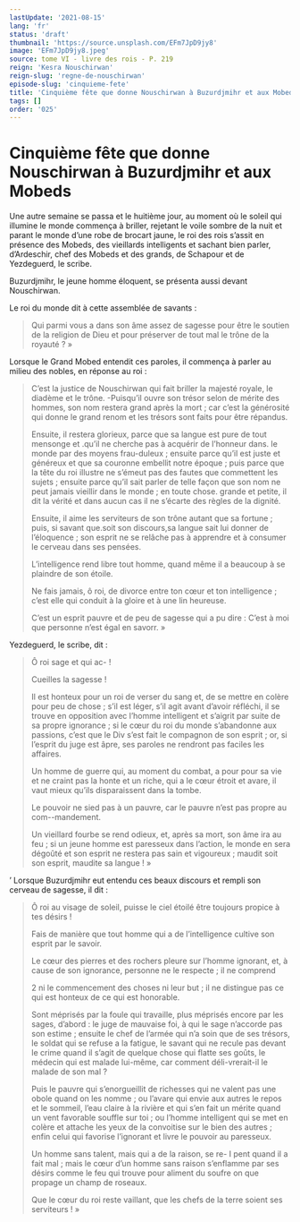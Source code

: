 ```yaml
---
lastUpdate: '2021-08-15'
lang: 'fr'
status: 'draft'
thumbnail: 'https://source.unsplash.com/EFm7JpD9jy8'
image: 'EFm7JpD9jy8.jpeg'
source: tome VI - livre des rois - P. 219
reign: 'Kesra Nouschirwan'
reign-slug: 'regne-de-nouschirwan'
episode-slug: 'cinquieme-fete'
title: 'Cinquième fête que donne Nouschirwan à Buzurdjmihr et aux Mobeds | Le Livre des Rois | Shâhnâmeh'
tags: []
order: '025'
---
```


<!-- LTeX: language=fr -->

# Cinquième fête que donne Nouschirwan à Buzurdjmihr et aux Mobeds

Une autre semaine se passa et le huitième jour, au moment où le soleil qui illumine le monde commença à briller, rejetant le voile sombre de la nuit et parant le monde d’une robe de brocart jaune, le roi des rois s’assit en présence des Mobeds, des vieillards intelligents et sachant bien parler, d’Ardeschir, chef des Mobeds et des grands, de Schapour et de Yezdeguerd, le scribe.

Buzurdjmihr, le jeune homme éloquent, se présenta aussi devant Nouschirwan.

Le roi du monde dit à cette assemblée de savants :

> Qui parmi vous a dans son âme assez de sagesse pour être le soutien de la religion de Dieu et pour préserver de tout mal le trône de la royauté ? »

Lorsque le Grand Mobed entendit ces paroles, il commença à parler au milieu des nobles, en réponse au roi :

> C’est la justice de Nouschirwan qui fait briller la majesté royale, le diadème et le trône. -Puisqu’il ouvre son trésor selon de mérite des hommes, son nom restera grand après la mort ; car c’est la générosité qui donne le grand renom et les trésors sont faits pour être répandus.
>
> Ensuite, il restera glorieux, parce que sa langue est pure de tout mensonge et .qu’il ne cherche pas à acquérir de l’honneur dans. le monde par des moyens frau-duleux ; ensuite parce qu’il est juste et généreux et que sa couronne embellit notre époque ; puis parce que la tête du roi illustre ne s’émeut pas des fautes que commettent les sujets ; ensuite parce qu’il sait parler de telle façon que son nom ne peut jamais vieillir dans le monde ; en toute chose. grande et petite, il dit la vérité et dans aucun cas il ne s’écarte des règles de la dignité.
>
> Ensuite, il aime les serviteurs de son trône autant que sa fortune ; puis, si savant que.soit son discours,sa langue sait lui donner de l’éloquence ; son esprit ne se relâche pas à apprendre et à consumer le cerveau dans ses pensées.
>
> L’intelligence rend libre tout homme, quand même il a beaucoup à se plaindre de son étoile.
>
> Ne fais jamais, ô roi, de divorce entre ton cœur et ton intelligence ; c’est elle qui conduit à la gloire et à une lin heureuse.
>
> C’est un esprit pauvre et de peu de sagesse qui a pu dire : C’est à moi que personne n’est égal en savorr. »

Yezdeguerd, le scribe, dit :

> Ô roi sage et qui ac- !
>
> Cueilles la sagesse !
>
> Il est honteux pour un roi de verser du sang et, de se mettre en colère pour peu de chose ; s’il est léger, s’il agit avant d’avoir réfléchi, il se trouve en opposition avec l’homme intelligent et s’aigrit par suite de sa propre ignorance ; si le cœur du roi du monde s’abandonne aux passions, c’est que le Div s’est fait le compagnon de son esprit ; or, si l’esprit du juge est âpre, ses paroles ne rendront pas faciles les affaires.
>
> Un homme de guerre qui, au moment du combat, a pour pour sa vie et ne craint pas la honte et un riche, qui a le cœur étroit et avare, il vaut mieux qu’ils disparaissent dans la tombe.
>
> Le pouvoir ne sied pas à un pauvre, car le pauvre n’est pas propre au com--mandement.
>
> Un vieillard fourbe se rend odieux, et, après sa mort, son âme ira au feu ; si un jeune homme est paresseux dans l’action, le monde en sera dégoûté et son esprit ne restera pas sain et vigoureux ; maudit soit son esprit, maudite sa langue ! »

’
Lorsque Buzurdjmihr eut entendu ces beaux discours et rempli son cerveau de sagesse, il dit :

> Ô roi au visage de soleil, puisse le ciel étoilé être toujours propice à tes désirs !
>
> Fais de manière que tout homme qui a de l’intelligence cultive son esprit par le savoir.
>
> Le cœur des pierres et des rochers pleure sur l’homme ignorant, et, à cause de son ignorance, personne ne le respecte ; il ne comprend
>
> 2
ni le commencement des choses ni leur but ; il ne distingue pas ce qui est honteux de ce qui est honorable.
>
> Sont méprisés par la foule qui travaille, plus méprisés encore par les sages, d’abord : le juge de mauvaise foi, à qui le sage n’accorde pas son estime ; ensuite le chef de l’armée qui n’a soin que de ses trésors, le soldat qui se refuse a la fatigue, le savant qui ne recule pas devant le crime quand il s’agit de quelque chose qui flatte ses goûts, le médecin qui est malade lui-même, car comment déli-vrerait-il le malade de son mal ?
>
> Puis le pauvre qui s’enorgueillit de richesses qui ne valent pas une obole quand on les nomme ; ou l’avare qui envie aux autres le repos et le sommeil, l’eau claire à la rivière et qui s’en fait un mérite quand un vent favorable souffle sur toi ; ou l’homme intelligent qui se met en colère et attache les yeux de la convoitise sur le bien des autres ; enfin celui qui favorise l’ignorant et livre le pouvoir au paresseux.
>
> Un homme sans talent, mais qui a de la raison, se re-
I pent quand il a fait mal ; mais le cœur d’un homme sans raison s’enflamme par ses désirs comme le feu qui trouve pour aliment du soufre on que propage un champ de roseaux.
>
> Que le cœur du roi reste vaillant, que les chefs de la terre soient ses serviteurs ! »
